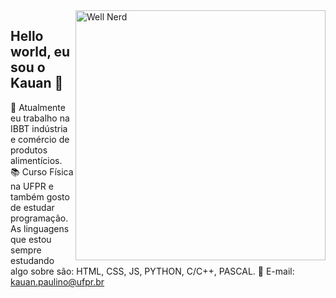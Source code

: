 <img src="https://i.redd.it/3abptfky3bi41.png" width="400px" min-width="300px" max-width="400px" align="right" alt="Well Nerd">

## Hello world, eu sou o Kauan 👋

💼 Atualmente eu trabalho na IBBT indústria e comércio de produtos alimentícios.
📚 Curso Física na UFPR e também gosto de estudar programação. As linguagens que estou sempre estudando algo sobre são: HTML, CSS, JS, PYTHON, C/C++, PASCAL.
📧 E-mail: <a href="kauan.paulino@ufpr.br">kauan.paulino@ufpr.br</a>

<!--
**KRP18/krp18** is a ✨ _special_ ✨ repository because its `README.md` (this file) appears on your GitHub profile.

Here are some ideas to get you started:

- 🔭 I’m currently working on ...
- 🌱 I’m currently learning ...
- 👯 I’m looking to collaborate on ...
- 🤔 I’m looking for help with ...
- 💬 Ask me about ...
- 📫 How to reach me: ...
- 😄 Pronouns: ...
- ⚡ Fun fact: ...
-->
